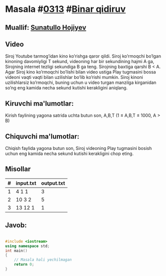 
<h1>Masala #<a href="https://robocontest.uz/tasks/0313">0313</a> #<a href="https://robocontest.uz/tasks?category=6">Binar qidiruv</a></h1>
<h2> Muallif: <a href="https://robocontest.uz/profile/sunnat">Sunatullo Hojiyev</a></h2>
<h2>Video</h2>
<p>Siroj Youtube tarmog’idan kino ko’rishga qaror qildi. Siroj ko’rmoqchi bo’lgan kinoning davomiyligi T sekund, videoning har bir sekundining hajmi A ga, Sirojning internet tezligi sekundiga B ga teng. Sirojning baxtiga qarshi B < A. Agar Siroj kino ko’rmoqchi bo’lishi bilan video ustiga Play tugmasini bossa videoni vaqti vaqti bilan uzilishlar bo’lib ko’rishi mumkin. Siroj kinoni uzilishlarsiz ko’rmoqchi, buning uchun u video turgan manzilga kirganidan so’ng eng kamida necha sekund kutishi kerakligini aniqlang.</p>
<h2>Kiruvchi ma'lumotlar:</h2>
<p>Kirish faylining yagona satrida uchta butun son, A,B,T (1 ≤ A,B,T ≤ 1000, A > B)</p>
<h2>Chiquvchi ma'lumotlar:</h2>
<p>Chiqish faylida yagona butun son, Siroj videoning Play tugmasini bosish uchun eng kamida necha sekund kutishi kerakligini chop eting.</p>
<h2>Misollar</h2>
<table>
    <thead>
        <tr>
            <th>#</th>
            <th>input.txt</th>
            <th>output.txt</th>
        </tr>
    </thead>
    <tbody>
            <tr>
                <td>1</td>
                <td>4 1 1</td>
                <td>3</td>
            </tr>
            <tr>
                <td>2</td>
                <td>10 3 2</td>
                <td>5</td>
            </tr>
            <tr>
                <td>3</td>
                <td>13 12 1</td>
                <td>1</td>
            </tr>
    </tbody>
    </table>
    
<h2>Javob:</h2>

######
```cpp
#include <iostream>
using namespace std;
int main()
{
    // Masala hali yechilmagan
    return 0;
}
```
